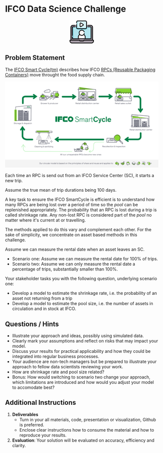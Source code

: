 # IFCO Data Science Challenge

<p align="center">
  <img src=".images/video-call.png" alt="ifco data science test challenge" width="80" height="80">
</p>

## Problem Statement

The [IFCO Smart Cycle(tm)](https://www.ifco.com/the-ifco-way/ifco-smartcycle/) describes how IFCO [RPCs (Reusable Packaging Containers)](https://www.ifco.com/explore-our-products/) move throught the food supply chain.

![IFCO Smart Cycle](.images/smartcycle.png)

Each time an RPC is send out from an IFCO Service Center (SC), it starts a new trip.

Assume the true mean of trip durations being 100 days.

A key task to ensure the IFCO SmartCycle is efficient is to understand how many RPCs are being lost over a period of time so the _pool_ can be replenished appropriately. The probability that an RPC is lost during a trip is called shrinkage rate. Any non-lost RPC is considered part of the _pool_ no matter where it's current at or travelling.

The methods applied to do this vary and complement each other. For the sake of simplicity, we concentrate on asset based methods in this challenge.

Assume we can measure the rental date when an asset leaves an SC.

- Scenario one: Assume we can measure the rental date for 100% of trips.
- Scenario two: Assume we can only measure the rental date a percentage of trips, substantially smaller than 100%.

Your stakeholder tasks you with the following question, underlying scenario one:

- Develop a model to estimate the shrinkage rate, i.e. the probability of an asset not returning from a trip
- Develop a model to estimate the pool size, i.e. the number of assets in circulation and in stock at IFCO.

## Questions / Hints

- Illustrate your approach and ideas, possibly using simulated data.
- Clearly mark your assumptions and reflect on risks that may impact your model.
- Discuss your results for practical applicability and how they could be integrated into regular business processes.
- Your audience are non-tech managers but be prepared to illustrate your approach to fellow data scientists reviewing your work.
- How are shrinkage rate and pool size related?
- Bonus: How would switching to scenario two change your approach, which limitations are introduced and how would you adjust your model to accomodate best?

## Additional Instructions

1. **Deliverables**
   - Turn in your all materials, code, presentation or visualization, Github is preferred.
   - Enclose clear instructions how to consume the material and how to reproduce your results.
2. **Evaluation**: Your solution will be evaluated on accuracy, efficiency and clarity.
